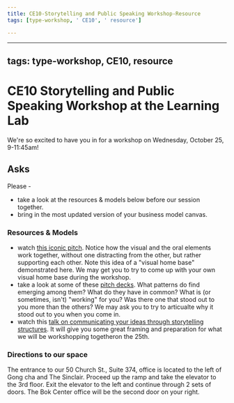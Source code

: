 ```yaml
---
title: CE10-Storytelling and Public Speaking Workshop-Resource
tags: [type-workshop, ' CE10', ' resource']

---
```


---
tags: type-workshop, CE10, resource
---

# CE10 Storytelling and Public Speaking Workshop at the Learning Lab

We're so excited to have you in for a workshop on Wednesday, October 25, 9-11:45am!

## Asks
Please -
* take a look at the resources & models below before our session together.
* bring in the most updated version of your business model canvas.


### Resources & Models
* watch [this iconic pitch](https://www.youtube.com/watch?v=Ndnmtz8-S5I). Notice how the visual and the oral elements work together, without one distracting from the other, but rather supporting each other. Note this idea of a "visual home base" demonstrated here. We may get you to try to come up with your own visual home base during the workshop.
* take a look at some of these [pitch decks](https://pitch.com/blog/15-great-pitch-decks-from-successful-startups). What patterns do find emerging among them? What do they have in common? What is (or sometimes, isn't) "working" for you? Was there one that stood out to you more than the others? We may ask you to try to articualte why it stood out to you when you come in.
* watch this [talk on communicating your ideas through storytelling structures](https://www.youtube.com/watch?v=1nYFpuc2Umk). It will give you some great framing and preparation for what we will be workshopping togetheron the 25th.





### Directions to our space
The entrance to our 50 Church St., Suite 374, office is located to the left of Gong cha and The Sinclair. Proceed up the ramp and take the elevator to the 3rd floor. Exit the elevator to the left and continue through 2 sets of doors. The Bok Center office will be the second door on your right.